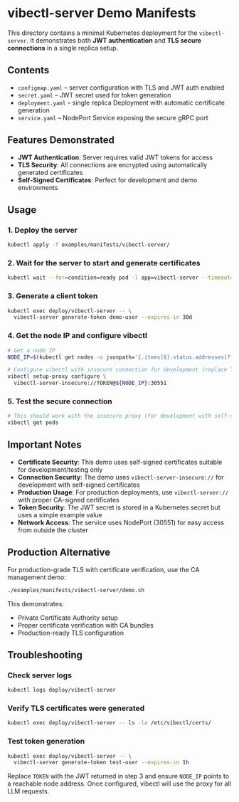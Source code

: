 # vibectl-server Demo Manifests

This directory contains a minimal Kubernetes deployment for the `vibectl-server`.
It demonstrates both **JWT authentication** and **TLS secure connections** in a single replica setup.

## Contents

- `configmap.yaml` – server configuration with TLS and JWT auth enabled
- `secret.yaml` – JWT secret used for token generation
- `deployment.yaml` – single replica Deployment with automatic certificate generation
- `service.yaml` – NodePort Service exposing the secure gRPC port

## Features Demonstrated

- **JWT Authentication**: Server requires valid JWT tokens for access
- **TLS Security**: All connections are encrypted using automatically generated certificates
- **Self-Signed Certificates**: Perfect for development and demo environments

## Usage

### 1. Deploy the server
```bash
kubectl apply -f examples/manifests/vibectl-server/
```

### 2. Wait for the server to start and generate certificates
```bash
kubectl wait --for=condition=ready pod -l app=vibectl-server --timeout=60s
```

### 3. Generate a client token
```bash
kubectl exec deploy/vibectl-server -- \
  vibectl-server generate-token demo-user --expires-in 30d
```

### 4. Get the node IP and configure vibectl
```bash
# Get a node IP
NODE_IP=$(kubectl get nodes -o jsonpath='{.items[0].status.addresses[?(@.type=="InternalIP")].address}')

# Configure vibectl with insecure connection for development (replace TOKEN with the JWT from step 3)
vibectl setup-proxy configure \
  vibectl-server-insecure://TOKEN@${NODE_IP}:30551
```

### 5. Test the secure connection
```bash
# This should work with the insecure proxy (for development with self-signed certs)
vibectl get pods
```

## Important Notes

- **Certificate Security**: This demo uses self-signed certificates suitable for development/testing only
- **Connection Security**: The demo uses `vibectl-server-insecure://` for development with self-signed certificates
- **Production Usage**: For production deployments, use `vibectl-server://` with proper CA-signed certificates
- **Token Security**: The JWT secret is stored in a Kubernetes secret but uses a simple example value
- **Network Access**: The service uses NodePort (30551) for easy access from outside the cluster

## Production Alternative

For production-grade TLS with certificate verification, use the CA management demo:

```bash
./examples/manifests/vibectl-server/demo.sh
```

This demonstrates:
- Private Certificate Authority setup
- Proper certificate verification with CA bundles
- Production-ready TLS configuration

## Troubleshooting

### Check server logs
```bash
kubectl logs deploy/vibectl-server
```

### Verify TLS certificates were generated
```bash
kubectl exec deploy/vibectl-server -- ls -la /etc/vibectl/certs/
```

### Test token generation
```bash
kubectl exec deploy/vibectl-server -- \
  vibectl-server generate-token test-user --expires-in 1h
```

Replace `TOKEN` with the JWT returned in step 3 and ensure `NODE_IP` points to a reachable
node address. Once configured, vibectl will use the proxy for all LLM requests.

